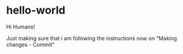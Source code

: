 # hello-world
Hi Humans!

Just making sure that i am following the instructions now on "Making changes - Commit"
